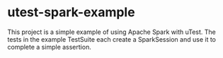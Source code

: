 # utest-spark-example

This project is a simple example of using Apache Spark with uTest. The tests in the example TestSuite each create a SparkSession and use it to complete a simple assertion.
